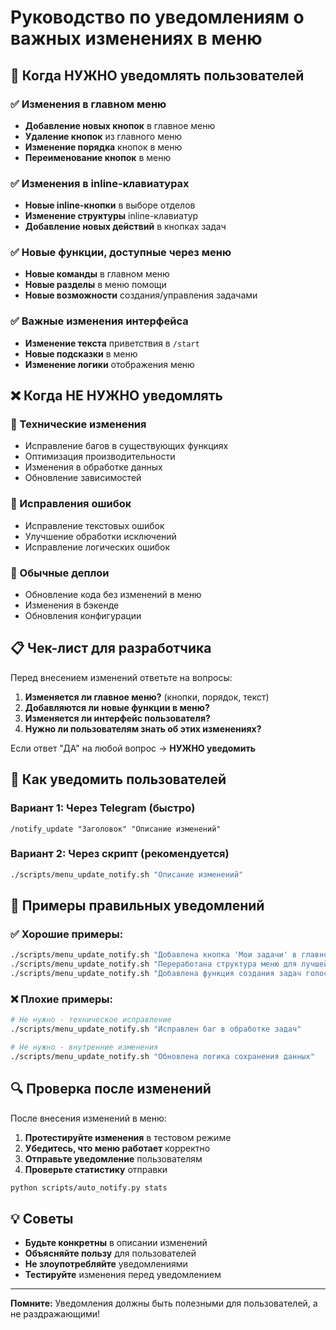 # Руководство по уведомлениям о важных изменениях в меню

## 🎯 Когда НУЖНО уведомлять пользователей

### ✅ Изменения в главном меню
- **Добавление новых кнопок** в главное меню
- **Удаление кнопок** из главного меню  
- **Изменение порядка** кнопок в меню
- **Переименование кнопок** в меню

### ✅ Изменения в inline-клавиатурах
- **Новые inline-кнопки** в выборе отделов
- **Изменение структуры** inline-клавиатур
- **Добавление новых действий** в кнопках задач

### ✅ Новые функции, доступные через меню
- **Новые команды** в главном меню
- **Новые разделы** в меню помощи
- **Новые возможности** создания/управления задачами

### ✅ Важные изменения интерфейса
- **Изменение текста** приветствия в `/start`
- **Новые подсказки** в меню
- **Изменение логики** отображения меню

## ❌ Когда НЕ НУЖНО уведомлять

### 🔧 Технические изменения
- Исправление багов в существующих функциях
- Оптимизация производительности
- Изменения в обработке данных
- Обновление зависимостей

### 🐛 Исправления ошибок
- Исправление текстовых ошибок
- Улучшение обработки исключений
- Исправление логических ошибок

### 🔄 Обычные деплои
- Обновление кода без изменений в меню
- Изменения в бэкенде
- Обновления конфигурации

## 📋 Чек-лист для разработчика

Перед внесением изменений ответьте на вопросы:

1. **Изменяется ли главное меню?** (кнопки, порядок, текст)
2. **Добавляются ли новые функции в меню?**
3. **Изменяется ли интерфейс пользователя?**
4. **Нужно ли пользователям знать об этих изменениях?**

Если ответ "ДА" на любой вопрос → **НУЖНО уведомить**

## 🚀 Как уведомить пользователей

### Вариант 1: Через Telegram (быстро)
```
/notify_update "Заголовок" "Описание изменений"
```

### Вариант 2: Через скрипт (рекомендуется)
```bash
./scripts/menu_update_notify.sh "Описание изменений"
```

## 📝 Примеры правильных уведомлений

### ✅ Хорошие примеры:
```bash
./scripts/menu_update_notify.sh "Добавлена кнопка 'Мои задачи' в главное меню"
./scripts/menu_update_notify.sh "Переработана структура меню для лучшей навигации"
./scripts/menu_update_notify.sh "Добавлена функция создания задач голосовыми сообщениями"
```

### ❌ Плохие примеры:
```bash
# Не нужно - техническое исправление
./scripts/menu_update_notify.sh "Исправлен баг в обработке задач"

# Не нужно - внутренние изменения
./scripts/menu_update_notify.sh "Обновлена логика сохранения данных"
```

## 🔍 Проверка после изменений

После внесения изменений в меню:

1. **Протестируйте изменения** в тестовом режиме
2. **Убедитесь, что меню работает** корректно
3. **Отправьте уведомление** пользователям
4. **Проверьте статистику** отправки

```bash
python scripts/auto_notify.py stats
```

## 💡 Советы

- **Будьте конкретны** в описании изменений
- **Объясняйте пользу** для пользователей
- **Не злоупотребляйте** уведомлениями
- **Тестируйте** изменения перед уведомлением

---

**Помните:** Уведомления должны быть полезными для пользователей, а не раздражающими! 